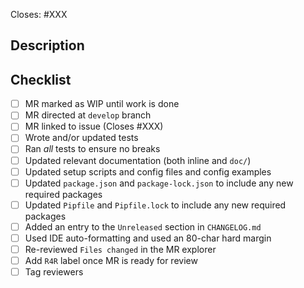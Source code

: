 Closes: #XXX

## Description

<!-- Add a description -->

## Checklist

<!-- Mark the following with an 'x' once satisfied -->
- [ ] MR marked as WIP until work is done
- [ ] MR directed at `develop` branch
- [ ] MR linked to issue (Closes #XXX)
- [ ] Wrote and/or updated tests
- [ ] Ran _all_ tests to ensure no breaks 
- [ ] Updated relevant documentation (both inline and `doc/`)
- [ ] Updated setup scripts and config files and config examples
- [ ] Updated `package.json` and `package-lock.json` to include any new required packages
- [ ] Updated `Pipfile` and `Pipfile.lock` to include any new required packages
- [ ] Added an entry to the `Unreleased` section in `CHANGELOG.md`
- [ ] Used IDE auto-formatting and used an 80-char hard margin 
- [ ] Re-reviewed `Files changed` in the MR explorer
- [ ] Add `R4R` label once MR is ready for review
- [ ] Tag reviewers